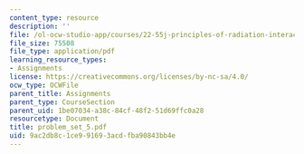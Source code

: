```yaml
---
content_type: resource
description: ''
file: /ol-ocw-studio-app/courses/22-55j-principles-of-radiation-interactions-fall-2004/9ac2db8c1ce991693acdfba90843bb4e_problem_set_5.pdf
file_size: 75508
file_type: application/pdf
learning_resource_types:
- Assignments
license: https://creativecommons.org/licenses/by-nc-sa/4.0/
ocw_type: OCWFile
parent_title: Assignments
parent_type: CourseSection
parent_uid: 1be07034-a38c-84cf-48f2-51d69ffc0a28
resourcetype: Document
title: problem_set_5.pdf
uid: 9ac2db8c-1ce9-9169-3acd-fba90843bb4e
---
```

